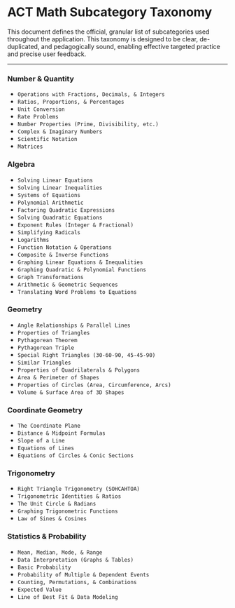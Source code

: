 # ACT Math Subcategory Taxonomy

This document defines the official, granular list of subcategories used throughout the application. This taxonomy is designed to be clear, de-duplicated, and pedagogically sound, enabling effective targeted practice and precise user feedback.

---

### Number & Quantity
-   `Operations with Fractions, Decimals, & Integers`
-   `Ratios, Proportions, & Percentages`
-   `Unit Conversion`
-   `Rate Problems`
-   `Number Properties (Prime, Divisibility, etc.)`
-   `Complex & Imaginary Numbers`
-   `Scientific Notation`
-   `Matrices`

### Algebra
-   `Solving Linear Equations`
-   `Solving Linear Inequalities`
-   `Systems of Equations`
-   `Polynomial Arithmetic`
-   `Factoring Quadratic Expressions`
-   `Solving Quadratic Equations`
-   `Exponent Rules (Integer & Fractional)`
-   `Simplifying Radicals`
-   `Logarithms`
-   `Function Notation & Operations`
-   `Composite & Inverse Functions`
-   `Graphing Linear Equations & Inequalities`
-   `Graphing Quadratic & Polynomial Functions`
-   `Graph Transformations`
-   `Arithmetic & Geometric Sequences`
-   `Translating Word Problems to Equations`

### Geometry
-   `Angle Relationships & Parallel Lines`
-   `Properties of Triangles`
-   `Pythagorean Theorem`
-   `Pythagorean Triple`
-   `Special Right Triangles (30-60-90, 45-45-90)`
-   `Similar Triangles`
-   `Properties of Quadrilaterals & Polygons`
-   `Area & Perimeter of Shapes`
-   `Properties of Circles (Area, Circumference, Arcs)`
-   `Volume & Surface Area of 3D Shapes`

### Coordinate Geometry
-   `The Coordinate Plane`
-   `Distance & Midpoint Formulas`
-   `Slope of a Line`
-   `Equations of Lines`
-   `Equations of Circles & Conic Sections`

### Trigonometry
-   `Right Triangle Trigonometry (SOHCAHTOA)`
-   `Trigonometric Identities & Ratios`
-   `The Unit Circle & Radians`
-   `Graphing Trigonometric Functions`
-   `Law of Sines & Cosines`

### Statistics & Probability
-   `Mean, Median, Mode, & Range`
-   `Data Interpretation (Graphs & Tables)`
-   `Basic Probability`
-   `Probability of Multiple & Dependent Events`
-   `Counting, Permutations, & Combinations`
-   `Expected Value`
-   `Line of Best Fit & Data Modeling`